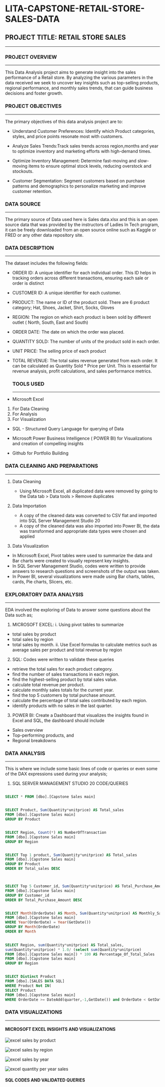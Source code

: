 # LITA-CAPSTONE-RETAIL-STORE-SALES-DATA

## PROJECT TITLE: RETAIL STORE SALES
---

### PROJECT OVERVIEW
---
This Data Analysis project aims to generate insight into the sales performance of a Retail store. By analyzing the various parameters in the data received we seek to uncover key insights such as top-selling products, regional performance, and monthly sales trends, that can guide business decisions and foster growth.

### PROJECT OBJECTIVES
---
The primary objectives of this data analysis project are to:

- Understand Customer Preferences: Identify which Product categories, styles, and price points resonate most with customers.

- Analyze Sales Trends:Track sales trends across region,months and year to optimize inventory and marketing efforts with high-demand times.

- Optimize Inventory Management: Determine fast-moving and slow-moving items to ensure optimal stock levels, reducing overstock and stockouts.

- Customer Segmentation: Segment customers based on purchase patterns and demographics to personalize marketing and improve customer retention.

### DATA SOURCE
---
The primary source of Data used here is Sales data.xlsx and this is an open source data that was provided by the instructors of Ladies In Tech program, it can be freely downloaded from an open source online such as Kaggle or FRED or any other data repository site.

### DATA DESCRIPTION
---
The dataset includes the following fields:

- ORDER ID: A unique identifier for each individual order. This ID helps in tracking orders across different transactions, ensuring each sale or order is distinct

- CUSTOMER ID: A unique identifier for each customer.

-  PRODUCT: The name or ID of the product sold. There are 6 product category; Hat, Shoes, Jacket, Shirt, Socks, Gloves

- REGION: The region on which each product is been sold by different outlet ( North, South, East and South)

- ORDER DATE: The date on which the order was placed. 

- QUANTITY SOLD: The number of units of the product sold in each order. 

- UNIT PRICE: The selling price of each product

- TOTAL REVENUE: The total sales revenue generated from each order. It can be calculated as Quantity Sold * Price per Unit. This is essential for revenue analysis, profit calculations, and sales performance metrics.

  ### TOOLS USED
  ---
- Microsoft Excel 

1. For Data Cleaning
2. For Analysis
3. For Visualization
   
- SQL - Structured Query Language for querying of Data

- Microsoft Power Business Intelligence ( POWER BI) for Visualizations and creation of compelling insights

- Github for Portfolio Building

### DATA CLEANING AND PREPARATIONS
---
1. Data Cleaning
   - Using Microsoft Excel, all duplicated data were removed by going to the Data tab > Data tools > Remove duplicates
     
2. Data Importation
   - A copy of the cleaned data was converted to CSV flat and imported into SQL Server Management Studio 20
   - A copy of the cleaned data was also imported into Power BI, the  data was transformed and appropriate data types were chosen and applied
  
3. Data Visualization
 - In Microsoft Excel, Pivot tables were used to summarize the data and Bar charts were created to visually represent key insights.
 - In SQL Server Management Studio, codes were written to provide answers to research questions and screenshots of the output was taken.
 - In Power BI, several visualizations were made using Bar charts, tables, cards, Pie charts, Slicers, etc.

   
### EXPLORATORY DATA ANALYSIS
---
EDA involved the exploring of Data to answer some questions about the Data such as;

1. MICROSOFT EXCEL:
i. Using pivot tables to summarize 
- total sales by product
- total sales by region
- total sales by month.
ii. Use Excel formulas to calculate metrics such as average sales per product and 
total revenue by region

2. SQL: Codes were written to validate these queries
- retrieve the total sales for each product category.
- find the number of sales transactions in each region.
- find the highest-selling product by total sales value.
- calculate total revenue per product.
- calculate monthly sales totals for the current year.
- find the top 5 customers by total purchase amount.
- calculate the percentage of total sales contributed by each region.
- identify products with no sales in the last quarter.

3. POWER BI: Create a Dashboard that visualizes the insights found in Excel and SQL, the dashboard should include
- Sales overview
- Top-performing products, and 
- Regional breakdowns


### DATA ANALYSIS
---
This is where we include some basic lines of code or queries or even some of the DAX expressions used during your analysis;

1. SQL SERVER MANAGEMENT STUDIO 20 CODE/QUERIES

```SQL

SELECT * FROM [dbo].[Capstone Sales main]


SELECT Product, Sum(Quantity*unitprice) AS Total_sales
FROM [dbo].[Capstone Sales main]
GROUP BY Product


SELECT Region, Count(*) AS NumberOfTransaction
FROM [dbo].[Capstone Sales main]
GROUP BY Region


SELECT Top 1 product, Sum(Quantity*unitprice) AS Total_sales
FROM [dbo].[Capstone Sales main]
GROUP BY Product
ORDER BY Total_sales DESC



SELECT Top 5 Customer_id, Sum(Quantity*unitprice) AS Total_Purchase_Amount
FROM [dbo].[Capstone Sales main]
GROUP BY Customer_id
ORDER BY Total_Purchase_Amount DESC


SELECT Month(OrderDate) AS Month, Sum(Quantity*unitprice) AS Monthly_Sales
FROM [dbo].[Capstone Sales main]
WHERE Year(OrderDate) = Year(GetDate())
GROUP BY Month(OrderDate)
ORDER BY Month 

 
SELECT Region, sum(Quantity*unitprice) AS Total_sales,
sum(Quantity*unitprice) * 1.0/ (select sum(Quantity*unitprice)
FROM [dbo].[Capstone Sales main]) * 100 AS Percentage_Of_Total_Sales
FROM [dbo].[Capstone Sales main]
GROUP BY Region


SELECT Distinct Product
FROM [dbo].[SALES DATA SQL]
WHERE Product Not IN(
SELECT Product
FROM [dbo].[Capstone Sales main]
WHERE OrderDate >= DateAdd(quarter,-1,GetDate()) and OrderDate < GetDate())
```

### DATA VISUALIZATIONS
---
#### MICROSOFT EXCEL INSIGHTS AND VISUALIZATIONS


   
![excel sales by product](https://github.com/user-attachments/assets/8ea788e6-9f2f-4f12-8267-99b2b78e18e8)


![excel sales by region](https://github.com/user-attachments/assets/79016ae7-b624-40ca-a898-2b9244f88f60)


![excel sales by year](https://github.com/user-attachments/assets/f714263a-0773-4f0c-aabc-9746954986f5)


![excel quantity per year sales](https://github.com/user-attachments/assets/cb9a3518-04fc-4c46-8084-981f44ccf24d)



#### SQL CODES AND VALIDATED QUERIES
